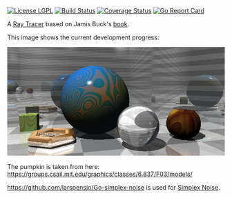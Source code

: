 [![License LGPL](https://img.shields.io/badge/license-GPL_3-brightgreen.svg)](http://www.gnu.org/licenses/gpl-3.0.txt)
[![Build Status](https://travis-ci.org/riccardomarotti/ray-tracer.svg?branch=master)](https://travis-ci.org/riccardomarotti/ray-tracer)
[![Coverage Status](https://coveralls.io/repos/github/riccardomarotti/ray-tracer/badge.svg?branch=master)](https://coveralls.io/github/riccardomarotti/ray-tracer?branch=master)
[![Go Report Card](https://goreportcard.com/badge/github.com/riccardomarotti/ray-tracer)](https://goreportcard.com/report/github.com/riccardomarotti/ray-tracer)



A [Ray Tracer](https://en.wikipedia.org/wiki/Ray_tracing_(graphics)) based on Jamis Buck's [book](https://pragprog.com/book/jbtracer/the-ray-tracer-challenge).

This image shows the current development progress:

![](example.png?raw=true)

The pumpkin is taken from here: https://groups.csail.mit.edu/graphics/classes/6.837/F03/models/

https://github.com/larspensjo/Go-simplex-noise is used for [Simplex Noise](https://en.wikipedia.org/wiki/Simplex_noise).

